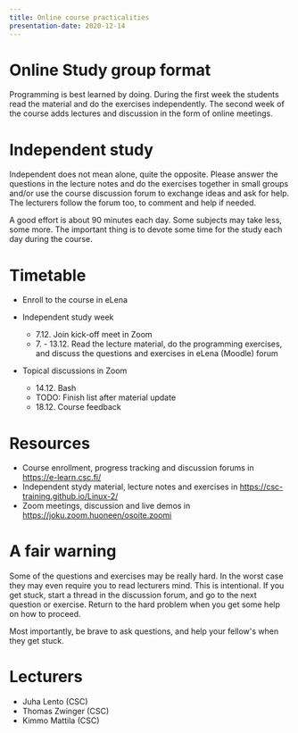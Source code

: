 ```yaml
---
title: Online course practicalities
presentation-date: 2020-12-14
---
```


# Online Study group format

Programming is best learned by doing. During the first week the
students read the material and do the exercises independently. The
second week of the course adds lectures and discussion in the form of
online meetings.


# Independent study

Independent does not mean alone, quite the opposite. Please answer
the questions in the lecture notes and do the exercises together in
small groups and/or use the course discussion forum to exchange ideas
and ask for help. The lecturers follow the forum too, to comment and
help if needed.

A good effort is about 90 minutes each day. Some subjects may take
less, some more. The important thing is to devote some time for the
study each day during the course.


# Timetable

- Enroll to the course in eLena

- Independent study week
   - 7.12. Join kick-off meet in Zoom
   - 7\. - 13.12. Read the lecture material, do the programming
     exercises, and discuss the questions and exercises in eLena
     (Moodle) forum
     
- Topical discussions in Zoom
   - 14.12. Bash
   - TODO: Finish list after material update
   - 18.12. Course feedback 


# Resources

- Course enrollment, progress tracking and discussion forums in
  <https://e-learn.csc.fi/>
- Independent stydy material, lecture notes and exercises in
  <https://csc-training.github.io/Linux-2/>
- Zoom meetings, discussion and live demos in
  <https://joku.zoom.huoneen/osoite.zoomi>


# A fair warning

Some of the questions and exercises may be really hard. In the worst
case they may even require you to read lecturers mind. This is
intentional. If you get stuck, start a thread in the discussion forum,
and go to the next question or exercise. Return to the hard problem
when you get some help on how to proceed.

Most importantly, be brave to ask questions, and help your fellow's
when they get stuck.


# Lecturers

- Juha Lento (CSC)
- Thomas Zwinger (CSC)
- Kimmo Mattila (CSC)

